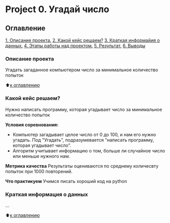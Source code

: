 # Project 0. Угадай число

## Оглавление
[1. Описание проекта.]()
[2. Какой кейс решаем?]()
[3. Краткая информайия о данных.]()
[4. Этапы работы над проектом.]()
[5. Результат.]()
[6. Выводы]()

### Описание проекта
Угадать загаданное компьютером число за минимальное количество попыток

:arrow_up:[к оглавлению]()


### Какой кейс решаем?
Нужно написать программу, которая угадывает число за минимальное количество попыток

**Условия соревнования:**
- Компьютер загадывает целое число от 0 до 100, и нам его нужно угадать. Под "Угадать", подразумевается "написать программу, которая угадывает число".
- Алгоритм учитывает информацию о том, больше ли случайное число или меньше нужного нам.

**Метрика качества**
Результаты оцениваются по среднему количесвту попыток при 1000 повторений.

**Что практикуем**
Учимся писать хороший код на python

### Краткая информация о данных
...

:arrow_up:[к оглавлению]()
